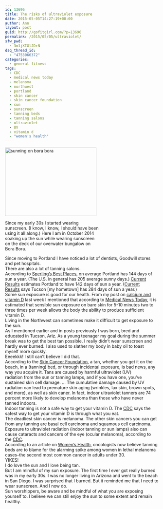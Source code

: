 ```yaml
---
id: 13696
title: The risks of ultraviolet exposure
date: 2015-05-05T14:27:19+00:00
author: Ann
layout: post
guid: http://gofitgirl.com/?p=13696
permalink: /2015/05/05/ultraviolet/
sfw_pwd:
  - 3m1jXIGlJDrN
dsq_thread_id:
  - "4753066372"
categories:
  - general fitness
tags:
  - CDC
  - medical news today
  - melanoma
  - northwest
  - portland
  - skin cancer
  - skin cancer foundation
  - sun
  - sunscreen
  - tanning beds
  - tanning salons
  - ultraviolet
  - UV
  - vitamin d
  - "women's health"
---
```

<div id="attachment_13697" style="width: 310px" class="wp-caption alignleft">
  <a href="http://gofitgirl.com/2015/05/ultraviolet/10679564_10152423413548657_4646480288636709779_o/" rel="attachment wp-att-13697"><img class="size-medium wp-image-13697" src="http://gofitgirl.com/wp-content/uploads/2015/05/10679564_10152423413548657_4646480288636709779_o-300x225.jpg" alt="sunning on bora bora" width="300" height="225" /></a>
  
  <p class="wp-caption-text">
    Since my early 30s I started wearing sunscreen. (I know, I know, I should have been using it all along.) Here I am in October 2014 soaking up the sun while wearing sunscreen on the deck of our overwater bungalow on Bora Bora.
  </p>
</div>

  
Since moving to Portland I have noticed a lot of dentists, Goodwill stores and pet hospitals.  
There are also a lot of tanning salons.  
According to [Sperling&#8217;s Best Places](http://www.bestplaces.net/climate/city/oregon/portland), on average Portland has 144 days of sun a year. (The U.S. in general has 205 average sunny days.) [Current Results](http://www.currentresults.com/Weather/Oregon/annual-days-of-sunshine.php) estimates Portland to have 142 days of sun a year. ([Current Results](http://www.currentresults.com/Weather/Arizona/annual-days-of-sunshine.php) says Tucson [my hometown] has 284 days of sun a year.)  
Some sun exposure is good for our health. From my post on [calcium and vitamin D](http://gofitgirl.com/2015/05/calcium-vitamin-d/) last week I mentioned that according to [Medical News Today](http://www.medicalnewstoday.com/articles/161618.php), it is estimated that sensible sun exposure on bare skin for 5-10 minutes two to three times per week allows the body the ability to produce sufficient vitamin D.  
Living in the Northwest can sometimes make it difficult to get exposure to the sun.  
As I mentioned earlier and in posts previously I was born, bred and educated in Tucson, Ariz. As a young teenager my goal during the summer break was to get the best tan possible. I really didn&#8217;t wear sunscreen and hardly ever burned. I also used to slather my body in baby oil to toast myself more quickly.  
Eeeekkk! I still can&#8217;t believe I did that.  
According to the [Skin Cancer Foundation](http://www.skincancer.org/prevention/tanning), a tan, whether you get it on the beach, in a (tanning) bed, or through incidental exposure, is bad news, any way you acquire it. Tans are caused by harmful ultraviolet (UV) radiation from the sun or tanning lamps, and if you have one, you’ve sustained skin cell damage. &#8230; The cumulative damage caused by UV radiation can lead to premature skin aging (wrinkles, lax skin, brown spots, and more), as well as skin caner. In fact, indoor ultraviolet tanners are 74 percent more likely to develop melanoma than those who have never tanned indoors.  
Indoor tanning is not a safe way to get your vitamin D. The [CDC](http://www.cdc.gov/cancer/skin/basic_info/indoor_tanning.htm) says the safest way to get your vitamin D is through what you eat.  
The deadliest skin cancer is melanoma. The other skin cancers you can get from any tanning are basal cell carcinoma and squamous cell carcinoma. Exposure to ultraviolet radiation (indoor tanning or sun lamps) also can cause cataracts and cancers of the eye (ocular melanoma), according to the [CDC](http://www.cdc.gov/cancer/skin/basic_info/indoor_tanning.htm).  
According to an article on [Women&#8217;s Health](http://www.womenshealthmag.com/health/tanning-beds), oncologists now believe tanning beds are to blame for the alarming spike among women in lethal melanoma cases&#8211;the second most common cancer in adults under 30.  
YIKES!  
I do love the sun and I love being tan.  
But I am mindful of my sun exposure. The first time I ever got really burned was in my early 30s. I was no longer living in Arizona and went to the beach in San Diego. I was surprised that I burned. But it reminded me that I need to wear sunscreen. And I now do.  
Sun worshippers, be aware and be mindful of what you are exposing yourself to. I believe we can still enjoy the sun to some extent and remain healthy.